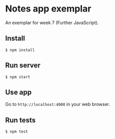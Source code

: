 # Notes app exemplar

An exemplar for week 7 (Further JavaScript).

## Install

    $ npm install

## Run server

    $ npm start

## Use app

Go to `http://localhost:4000` in your web browser.

## Run tests

    $ npm test
